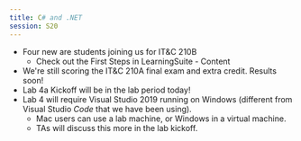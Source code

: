 ```yaml
---
title: C# and .NET
session: S20
---
```

* Four new are students joining us for IT&C 210B
    * Check out the First Steps in LearningSuite - Content
* We're still scoring the IT&C 210A final exam and extra credit. Results soon!
* Lab 4a Kickoff will be in the lab period today!
* Lab 4 will require Visual Studio 2019 running on Windows (different from Visual Studio _Code_ that we have been using).
    * Mac users can use a lab machine, or Windows in a virtual machine.
    * TAs will discuss this more in the lab kickoff.